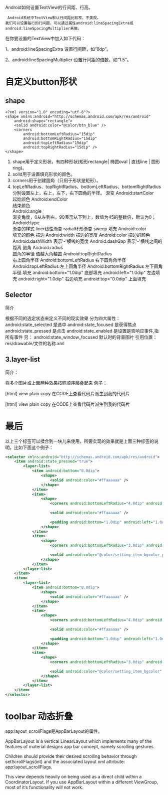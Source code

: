 Android如何设置TextView的行间距、行高。

     Android系统中TextView默认行间距比较窄，不美观。
    我们可以设置每行的行间距，可以通过属性android:lineSpacingExtra或android:lineSpacingMultiplier来做。
在你要设置的TextView中加入如下代码：

1、android:lineSpacingExtra 
设置行间距，如”8dp”。

2、android:lineSpacingMultiplier 
设置行间距的倍数，如”1.5″。


# 自定义button形状

## shape
```
<?xml version="1.0" encoding="utf-8"?>
<shape xmlns:android="http://schemas.android.com/apk/res/android"
    android:shape="rectangle">
    <solid android:color="@color/btn_blue" />
    <corners
        android:bottomLeftRadius="15dip"
        android:bottomRightRadius="15dip"
        android:topLeftRadius="15dip"
        android:topRightRadius="15dip" />
</shape>
```

1. shape用于定义形状，有四种形状(矩形rectangle| 椭圆oval | 直线line | 圆形ring)。
2. solid用于设置填充形状的颜色。
3. corners用于创建圆角（只用于形状是矩形）。
4. topLeftRadius、topRightRadius、bottomLeftRadius、bottomRightRadius分别设置左上，右上，左下，右下圆角的半径。
<gradient>  渐变
Android:startColor  
起始颜色
Android:endColor  
结束颜色             
Android:angle  
渐变角度，0从左到右，90表示从下到上，数值为45的整数倍，默认为0；
Android:type  
渐变的样式 liner线性渐变 radial环形渐变 sweep
<solid >  填充
Android:color  
填充的颜色
<stroke >描边
Android:width 
描边的宽度
Android:color 
描边的颜色
Android:dashWidth
 表示'-'横线的宽度
Android:dashGap 
表示'-'横线之间的距离
<corners >圆角
Android:radius  
圆角的半径 值越大角越圆
Android:topRightRadius  
右上圆角半径
Android:bottomLeftRadius 
右下圆角角半径
Android:topLeftRadius 
左上圆角半径
Android:bottomRightRadius 
左下圆角半径
<padding >填充
android:bottom="1.0dip" 
底部填充
android:left="1.0dip" 
左边填充
android:right="1.0dip" 
右边填充
android:top="0.0dip" 
上面填充

## Selector

简介

根据不同的选定状态来定义不同的现实效果
分为四大属性：
android:state_selected 是选中
android:state_focused 是获得焦点
android:state_pressed 是点击
android:state_enabled 是设置是否响应事件,指所有事件
另：
android:state_window_focused 默认时的背景图片
引用位置：res/drawable/文件的名称.xml

## 3.layer-list   

简介：

将多个图片或上面两种效果按照顺序层叠起来
例子：

[html] view plain copy 在CODE上查看代码片派生到我的代码片
<?xml version="1.0" encoding="utf-8"?>  
<layer-list xmlns:android="http://schemas.android.com/apk/res/android">  
    <item>  
      <bitmap android:src="@drawable/android_red"  
        android:gravity="center" />  
    </item>  
    <item android:top="10dp" android:left="10dp">  
      <bitmap android:src="@drawable/android_green"  
        android:gravity="center" />  
    </item>  
    <item android:top="20dp" android:left="20dp">  
      <bitmap android:src="@drawable/android_blue"  
        android:gravity="center" />  
    </item>  
</layer-list>  
[html] view plain copy 在CODE上查看代码片派生到我的代码片
<ImageView  
    android:layout_height="wrap_content"  
    android:layout_width="wrap_content"  
    android:src="@drawable/layers" />  


# 最后

以上三个标签可以揉合到一块儿来使用，所要实现的效果就是上面三种标签的说明，比如下面这个例子：

```xml
<selector xmlns:android="http://schemas.android.com/apk/res/android">  
    <item android:state_pressed="true">  
        <layer-list>  
            <item android:bottom="8.0dip">  
                <shape>  
                    <solid android:color="#ffaaaaaa" />  
                </shape>  
            </item>  
            <item>  
                <shape>  
                    <corners android:bottomLeftRadius="4.0dip" android:bottomRightRadius="4.0dip" android:topLeftRadius="1.0dip" android:topRightRadius="1.0dip" />  
  
                    <solid android:color="#ffaaaaaa" />  
  
                    <padding android:bottom="1.0dip" android:left="1.0dip" android:right="1.0dip" android:top="0.0dip" />  
                </shape>  
            </item>  
            <item>  
                <shape>  
                    <corners android:bottomLeftRadius="3.0dip" android:bottomRightRadius="3.0dip" android:topLeftRadius="1.0dip" android:topRightRadius="1.0dip" />  
  
                    <solid android:color="@color/setting_item_bgcolor_press" />  
                </shape>  
            </item>  
        </layer-list>  
    </item>  
    <item>  
        <layer-list>  
            <item android:bottom="8.0dip">  
                <shape>  
                    <solid android:color="#ffaaaaaa" />  
                </shape>  
            </item>  
            <item>  
                <shape>  
                    <corners android:bottomLeftRadius="4.0dip" android:bottomRightRadius="4.0dip" android:topLeftRadius="1.0dip" android:topRightRadius="1.0dip" />  
  
                    <solid android:color="#ffaaaaaa" />  
  
                    <padding android:bottom="1.0dip" android:left="1.0dip" android:right="1.0dip" android:top="0.0dip" />  
                </shape>  
            </item>  
            <item>  
                <shape>  
                    <corners android:bottomLeftRadius="3.0dip" android:bottomRightRadius="3.0dip" android:topLeftRadius="1.0dip" android:topRightRadius="1.0dip" />  
  
                    <solid android:color="@color/setting_item_bgcolor" />  
                </shape>  
            </item>  
        </layer-list>  
    </item>  
</selector>  
```

# toolbar 动态折叠
app:layout_scrollFlags是AppBarLayout的属性。

AppBarLayout is a vertical LinearLayout which implements many of the features of material designs app bar concept, namely scrolling gestures.

Children should provide their desired scrolling behavior through setScrollFlags(int) and the associated layout xml attribute: app:layout_scrollFlags.

This view depends heavily on being used as a direct child within a CoordinatorLayout. If you use AppBarLayout within a different ViewGroup, most of it‘s functionality will not work.

